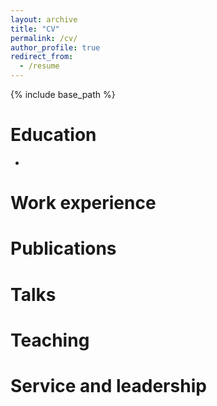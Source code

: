 ```yaml
---
layout: archive
title: "CV"
permalink: /cv/
author_profile: true
redirect_from:
  - /resume
---
```


{% include base_path %}

Education
======
-

Work experience
======

  


Publications
======

  
Talks
======

  
Teaching
======

Service and leadership
======
